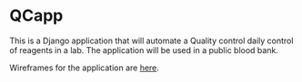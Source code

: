 # QCapp

This is a Django application that will automate a Quality control daily control of reagents in a lab. The application will be used in a public blood bank.

Wireframes for the application are <a href="http://anuschka.github.io/assets/QCApp.pdf">here</a>.
